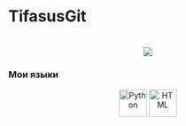 # TifasusGit

<div align="center">
  <h1>
    <a href="https://github.com/Clos-Rise">
      <img src="https://readme-typing-svg.herokuapp.com/?lines=Д-Добро+пожаловать+в+мой+профиль!;Меня+зовут+Тифаней!&center=true&size=30" />
    </a>
  </h1>
</div>

### Мои языки

<div align="center">
  <img src="https://play-lh.googleusercontent.com/P57KX-n0pgj_E0BWdvZHjEecRajJgMiCQdpSp0ux_y1i4pG3SHSPf57CpT82ptEtKg=s128" alt="Python" width="50" height="50"/>
  <img src="https://cdn-icons-png.flaticon.com/128/2305/2305978.png" alt="HTML" width="50" height="50"/>
</div>
